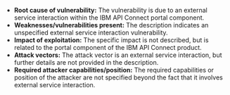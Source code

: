 - **Root cause of vulnerability:** The vulnerability is due to an external service interaction within the IBM API Connect portal component.
- **Weaknesses/vulnerabilities present:** The description indicates an unspecified external service interaction vulnerability.
-  **Impact of exploitation:** The specific impact is not described, but is related to the portal component of the IBM API Connect product.
- **Attack vectors:** The attack vector is an external service interaction, but further details are not provided in the description.
- **Required attacker capabilities/position:** The required capabilities or position of the attacker are not specified beyond the fact that it involves external service interaction.